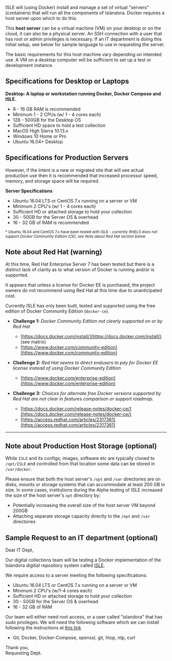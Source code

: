 ISLE will (using Docker) install and manage a set of virtual "servers" (containers) that will run all the components of Islandora. Docker requires a host server upon which to do this.

This **host server** can be a virtual machine (VM) on your desktop or on the cloud, it can also be a physical server. An SSH connection with a user that has root or admin privileges is necessary. If an IT department is doing this initial setup, see below for sample language to use in requesting the server.

The basic requirements for this host machine vary depending on intended use. A VM on a desktop computer will be sufficient to set up a test or development instance.

## Specifications for Desktop or Laptops

**Desktop: A laptop or workstation running Docker, Docker Compose and ISLE.**

  * 8 - 16 GB RAM is recommended
  * Minimum 1 - 2 CPUs (w/ 1 - 4 cores each)  
  * 128 - 500GB for the Desktop OS
  * Sufficient HD space to hold a test collection
  * MacOS High Sierra 10.13.x
  * Windows 10 Home or Pro
  * Ubuntu 16.04+ Desktop

## Specifications for Production Servers

However, if the intent is a new or migrated site that will see actual production use then it is recommended that increased processor speed, memory, and storage space will be required.

**Server Specifications**

* Ubuntu 16.04 LTS or CentOS 7.x running on a server or VM
* Minimum 2 CPU's (w/ 1 - 4 cores each)
* Sufficient HD or attached storage to hold your collection
* 30 - 50GB for the Server OS & overhead
* 16 - 32 GB of RAM is recommended

<sup>* </sub>Ubuntu 16.04 and CentOS 7.x have been tested with ISLE - _currently RHELS does not support Docker Community Edition (CE), see Note about Red Hat section below_

## Note about Red Hat (warning)

At this time, Red Hat Enterprise Server 7 has been tested but there is a distinct lack of clarity as to what version of Docker is running and/or is supported.

It appears that unless a license for Docker EE is purchased, the project owners do not recommend using Red Hat at this time due to unanticipated cost.

Currently ISLE has only been built, tested and supported using the free edition of Docker Community Edition (`docker-ce`).

   * **Challenge 1:** _Docker Community Edition not clearly supported on or by Red Hat_
     * [https://docs.docker.com/install/](https://docs.docker.com/install/) (see matrix)
     * [https://www.docker.com/community-edition](https://www.docker.com/community-edition)

   * **Challenge 2:** _Red Hat seems to direct endusers to pay for Docker EE license instead of using Docker Community Edition_
     * [https://www.docker.com/enterprise-edition](https://www.docker.com/enterprise-edition)

   * **Challenge 3:** _Choices for alternate free Docker versions supported by Red Hat are not clear in features comparison or support roadmap._
     * [https://docs.docker.com/release-notes/docker-ce/](https://docs.docker.com/release-notes/docker-ce/)
     * [https://access.redhat.com/articles/2317361](https://access.redhat.com/articles/2317361)


---

## Note about Production Host Storage (optional)

While `ISLE` and its configs, images, software etc are typically cloned to `/opt/ISLE` and controlled from that location some data can be stored in `/var/docker`.

Please ensure that both the host server's `/opt` and `/var` directories are on disks, mounts or storage systems that can accommodate at least 200 GB in size. In some cases, institutions during the Alpha testing of ISLE increased the size of the host server's `opt` directory by:

  * Potentially increasing the overall size of the host server VM beyond 200GB
  * Attaching separate storage capacity directly to the `/opt` and `/var` directories

## Sample Request to an IT department (optional)

Dear IT Dept,

Our digital collections team will be testing a Docker implementation of the Islandora digitial repository system called [ISLE](https://islandora-collaboration-group.github.io/ISLE/).

We require access to a server meeting the following specifications:

 * Ubuntu 16.04 LTS or CentOS 7.x running on a server or VM
 * Minimum 2 CPU's (w/1-4 cores each)
 * Sufficient HD or attached storage to hold your collection
 * 30 - 50GB for the Server OS & overhead
 * 16 - 32 GB of RAM

Our team will either need root access, or a user called "islandora" that has sudo privileges. We will need the following software which we can install following the instructions at [this link](/01_1_testsite_guide.md)

 * Git, Docker, Docker-Compose, openssl, git, htop, ntp, curl

Thank you,  
Requesting Dept.

